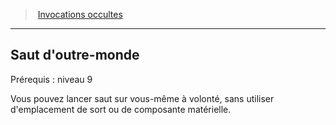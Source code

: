 ﻿---
!Generic
Id: warlock_occultsummons_hd.md#saut-doutre-monde
ParentLink: warlock_occultsummons_hd.md#invocations-occultes
Name: Saut d'outre-monde
ParentName: Invocations occultes
NameLevel: 2
---
> [Invocations occultes](hd_warlock_occultsummons.md)

---

## Saut d'outre-monde

Prérequis : niveau 9

Vous pouvez lancer saut sur vous-même à volonté, sans utiliser d'emplacement de sort ou de composante matérielle.

